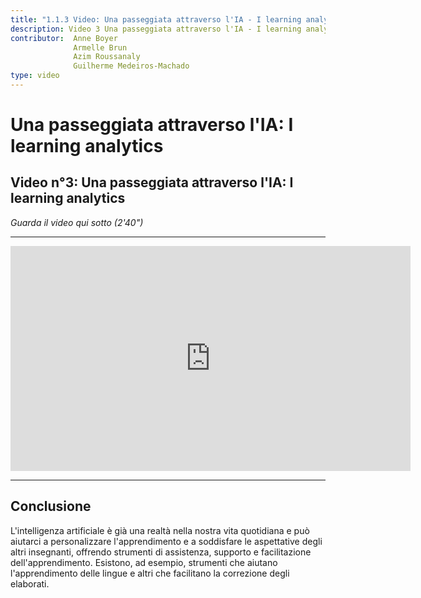 ```yaml
---
title: "1.1.3 Video: Una passeggiata attraverso l'IA - I learning analytics"
description: Video 3 Una passeggiata attraverso l'IA - I learning analytics
contributor:  Anne Boyer
              Armelle Brun
              Azim Roussanaly
              Guilherme Medeiros-Machado
type: video
---
```


# Una passeggiata attraverso l'IA: I learning analytics
## Video n°3: Una passeggiata attraverso l'IA: I learning analytics
*Guarda il video qui sotto (2'40")*


----------
<center><iframe width="640" height="360" src="https://www.youtube.com/embed/Mg8lwfRMEbI?rel=0&showinfo=0&cc_load_policy=1&hl=fr&modestbranding=1" frameborder="0" allowfullscreen></iframe></center>

-----------

## Conclusione
L'intelligenza artificiale è già una realtà nella nostra vita quotidiana e può aiutarci a personalizzare l'apprendimento e a soddisfare le aspettative degli altri insegnanti, offrendo strumenti di assistenza, supporto e facilitazione dell'apprendimento. Esistono, ad esempio, strumenti che aiutano l'apprendimento delle lingue e altri che facilitano la correzione degli elaborati.
